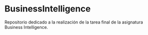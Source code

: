 # BusinessIntelligence
Repositorio dedicado a la realización de la tarea final de la asignatura Business Intelligence.
